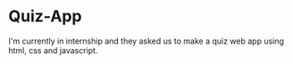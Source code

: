 # Quiz-App
I'm currently in internship and they asked us to make a quiz web app using html, css and javascript.
